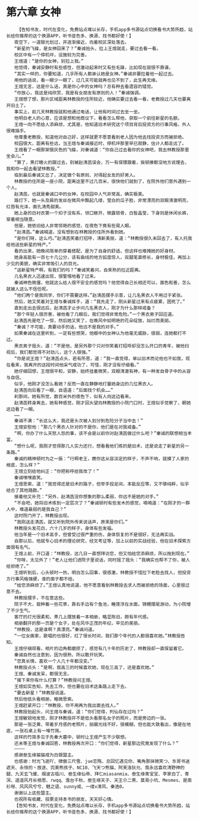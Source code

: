 # 第六章 女神
        【告知书友，时代在变化，免费站点难以长存，手机app多书源站点切换看书大势所趋，站长给你推荐的这个换源APP，听书音色多、换源、找书都好使！】
       夜空下，一道银光划过，并逐渐接近，向着校区深处落去。
       “新星的飞碟，是女神回来了？”秦诚抬头，拉上王煊就走，要过去看一看。
       校区中有一个停机坪，设施较为完善。
       王煊道：“是你的女神，别拉上我。”
       他觉得，秦诚安静时有些感性，但激动起来时又有些毛躁，比如现在就很不靠谱。
       “其实一样的，你要知道，几乎所有人都承认她是女神。”秦诚非要拉着他一起过去。
       用他的话说，看一眼少一眼了，过几天可能就再也见不到了，此生再无缘。
       王煊无言，这是什么话，真是你心中的女神吗？总有种去看遗容的错觉。
       “你放心，我这是纯欣赏，我是有女朋友有原则的人！”秦诚强调。
       王煊想了想，那片区域距离林教授的住所较近，他确实要过去看一看，老教授过几天也要离开旧土了。
       事实上，前几天林教授就和他通过电话，让他有时间过去坐一坐。
       他明白老人的心意，应该是想和他商议下，看看怎么帮他，获取一个前往新星的名额。
       王煊一向不愿给人添麻烦，尤其是，他知道旧术研究这个项目背后投资方的行事风格，外人很难插手。
       他尊重老教授，知道他对自己好，这样就更不愿意看到老人因为他去找投资方而被拒绝。
       校园很大，距离有些远，当王煊与秦诚接近时，停机坪那里早已寂静，估计人都走远了。
       王煊看了一眼那架银灰色的飞碟，对秦诚道：“你自己过去看你的女神吧，我去林教授那里坐会儿。”
       “算了，黑灯瞎火的跟过去，别被赵清菡误会，万一有保镖跟着，挨顿揍都没地方说理去，我和你一起去看望林教授。”
       临到最后秦诚又怂了，决定做个有原则、对得起女友的好男人。
       林教授的住所是一座小院，距离这里不过几百米，很快他们就到了，在院外他们意外遇到一个人。
       赵清菡，也就是秦诚口中的女神，在校园中人气非常高，确实极美。
       路灯下，她一头及肩的发丝在微风中飘起几缕，莹白的瓜子脸，非常漂亮的双眼清澈明亮，红唇有光泽，面孔清秀甜美。
       她上身的白衬衣第一个扣子没有系，领口敞开，微露锁骨，白皙晶莹，下身则是休闲长裤，穿着相当随意。
       但是，她依旧给人非常惊艳的感觉，在夜色下竟有些晃人眼。
       “赵清菡。”秦诚喊道，没有想到在林教授的住所外看到她。
       “是你们呀，这么巧。”赵清菡笑着打招呼，清新美丽，道：“林教授很久未回去了，有人托我给他送些新星的特产。”
       看的出来，她晚间简单的穿着搭配，是为了自身的舒适，但这样也难掩她的好身材。
       她身高能有一百七十几公分，该有曲线的地方弧度惊人，双腿笔直修长，身材极佳，再加上少见的美貌，确实非常吸引人的目光。
       “送新星特产啊，有我们的吗？”秦诚笑着问，自来熟的拉近距离。
       几名黑衣人迅速出现，很警惕地看了过来。
       秦诚神色微僵，他就这么给人很不安全的感觉吗？他觉得自己长相还可以，面色和善，怎么就被人这么不信任呢。
       “他们两个是我同学，你们不需要这样。”赵清菡摆手示意，让几名黑衣人不用过于紧张。
       然后，她又笑着对王煊与秦诚挥手，道：“我先走了，刚从新星过来有点疲累，困死了。”
       直到走出去很远后，赵清菡才止步问几名黑衣人，刚才为什么那样戒备？
       “那个年轻人很厉害，被他看了几眼后，我们觉得非常危险。”一个黑衣男子回应道。
       赵清菡先是吃了一惊，然后她又笑了，在晚风中如明艳的花朵绽放，灿烂而美丽。
       “秦诚？不可能，真要动手的话，他远不是我的对手。”
       如果秦诚在这里听到，一定有些想哭，他眼中的女神认为他毫无威胁，很弱，连她都打不过。
       黑衣男子摇头，道：“不是他，是另外那个只对你笑着打招呼却没怎么开口的青年，被他扫视后，我们都觉得不对劲儿，这个人很强。”
       “你是说王煊？”赵清菡点头，若有所思，道：“我一直觉得，单以旧术而论他也不如我，现在看来，我离开的这段时间他采气成功了，可惜，刚才没有仔细看。”
       她仔细回想，王煊很平和，安静，始终挂着微笑，双眼清澈有神，有一种发自骨子中的从容与自信。
       似乎，他刚才没怎么看她？反而一直在静静地打量她身边的几位黑衣人。
       赵清菡向后看了一眼，自语道：“后面找个机会……”
       刹那间，她有所觉，数百米外的夜色下，似有人向这边看来。
       赵清菡转身离去，她有种感觉，刚才回头望向林教授的小院门口时，王煊似乎觉察了，朝她这边看了一眼。
       ……
       秦诚不满：“长这么大，我还是头次被人划分到危险分子当中去！”
       王煊安慰他：“那几个黑衣人针对的不是你，他们是在对我戒备。”
       “啊，你办了什么天怒人怨的事，该不会是以前你对赵清菡做过什么吧？”秦诚的联想相当丰富。
       “想什么呢，我刚才觉得那几人实力还行，想看看他们练的是旧术，还是说走了新星的另一条路。”
       秦诚的精神顿时为之一振：“行啊老王，瞧你这从容淡定的样子，不声不响，就摸了人家的根底，怎么样？”
       王煊立刻给他纠正：“你把称呼给我改了！”
       秦诚嘿嘿直笑。
       王煊思索，道：“我觉得还是旧术的路子，但举手投足间，本能反应等，又不够纯粹，似乎结合了其他路数。”
       接着他又补充：“另外，赵清菡没你想象的那么柔弱，你远不是她的对手。”
       “不会吧，她将旧术练到一定层次了？”秦诚顿时有些发木的感觉，喃喃道：“在刚才的一群人中，难道最弱的是我自己？”
       这时院门开了，林教授出现。
       “我刚送走清菡，就又听到院外传来说话声，原来是你们。”
       林教授头发花白，六十几岁的样子，身体有些发福。
       他当年是一个旧术高手，但曾受过很严重的伤，身体恢复的不是很好，无法再实战。
       自那以后，他就专心旧术的理论研究，经文考证等，加上以前的实战经验，他在旧术探索方面很有名气。
       王煊上前，开口道：“林教授，这几日一直想拜访您，但又怕给您添麻烦，所以拖到现在。”
       “你呀，太见外了！”老人让他们进院子里说话，同时摇了摇头：“我确实也帮不了你，被人给拒绝了。”
       王煊听到后，心头顿时一热，明白怎么回事，很感激，林教授不惜拉下老脸去找人，但投资方行事风格强硬，谁的面子都不给。
       “给您添麻烦了。”王煊认真地说道，他不愿意看到林教授去求人而被拒绝的场面，心里很过意不去。
       林教授摆手，不在意这些。
       院子不大，栽种着一些花草，靠右手边有个鱼池，睡莲浮在水面，锦鲤摆尾游动，为小院增了不少生气。
       客厅的灯光很柔和，茶几上摆放着一本相册，略显陈旧，颇有年代感。
       相册翻开的那一页是个女子，处在风华正茂的年纪，罕见的美丽。
       “林教授，这是谁啊？真漂亮。”秦诚问道。
       “一位女画家，歌唱的也很好，红了很长时间，我们那个年代的人都很喜欢她。”林教授告知。
       王煊仔细观看，相片的边角都磨损了，感觉有几十年的历史了，林教授却一直保留着它。
       秦诚自然也注意到，因为很熟，所以敢开玩笑。
       “您真长情，喜欢一个人几十年都没变。”
       林教授点头：“是啊，我高三的时候喜欢她，现在三高了，还是喜欢她。”
       王煊、秦诚发呆，都很无言。
       “接下来你有什么打算？”林教授问王煊。
       王煊如实告知，先去工作，但也要在旧术这条路上走下去。
       “要去新星！”林教授说道。
       然后他低头看相册，略微思索。
       王煊赶紧开口：“林教授，你不用再为我出面去找人。”
       林教授抬起头，问王煊与秦诚，道：“你们觉得，列仙存在过吗？”
       王煊敏锐地发觉，刚才林教授并不是低头看那名女子的照片，而是旁边的一张。
       那是一张泛黄、带着岁月感的老照片，拍摄光线不好，很模糊，但也能大致看出，像是在地底，一张石桌上有一堆竹简。
       这样的竹简多见于先秦大墓中，顿时让王煊产生不少联想。
       还未等王煊与秦诚回答，林教授再次开口：“你们觉得，新星那边究竟发现了什么？”
       ————
       感谢叁生缘猫猫成为白银盟主。
       也感谢：时光飞逝吖、啸傲三尺雪、jue恋殇、总回忆遇见你、嘴角那抹微笑つ、东哥书迷遮天、永恒的丶放逐、完美熊孩子、NC10、飞天つ熊猫、阿芙洛狄允、我永远喜欢清野神的腿、九天玄飞傻、烟波古临川、叁生缘仙帝、拜仁miasanmia、叁生缘青宝宝、李家白丁、青溟、遥遥风月长相思、rwqq、澹台千秋、叁生缘天子、天王尒二黑、莫易小坑、Mesmes、是南衫呀、风风风兮兮、魅之语、sunny戒、一缕v清风、秦逸0。
       谢谢以上这些盟主。
       也祝所有收藏、投票支持本书的朋友，天天好心情。
       【告知书友，时代在变化，免费站点难以长存，手机app多书源站点切换看书大势所趋，站长给你推荐的这个换源APP，听书音色多、换源、找书都好使！】